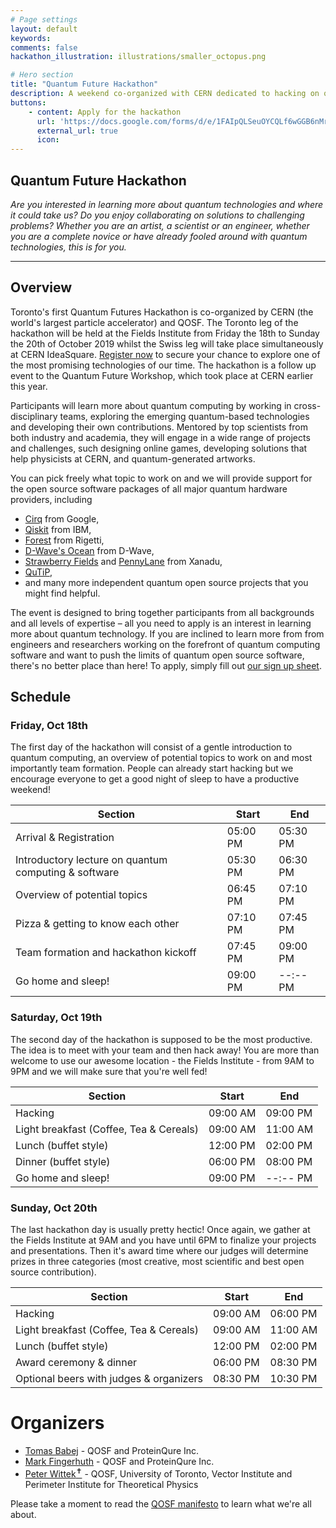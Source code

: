 ```yaml
---
# Page settings
layout: default
keywords:
comments: false
hackathon_illustration: illustrations/smaller_octopus.png

# Hero section
title: "Quantum Future Hackathon"
description: A weekend co-organized with CERN dedicated to hacking on quantum computers at the Fields Institute in Toronto, the world's most renown mathematics institute.
buttons:
    - content: Apply for the hackathon
      url: 'https://docs.google.com/forms/d/e/1FAIpQLSeuOYCQLf6wGGB6nMrVsnK4fZs1zL1ioSgK7A-DSKZukTONHA/viewform?usp=sf_link'
      external_url: true
      icon:
---
```


## Quantum Future Hackathon

_Are you interested in learning more about quantum technologies and where it could take us? Do you enjoy collaborating on solutions to challenging problems? Whether you are an artist, a scientist or an engineer, whether you are a complete novice or have already fooled around with quantum technologies, this is for you._

---

## Overview

Toronto's first Quantum Futures Hackathon is co-organized by CERN (the world's largest particle accelerator) and QOSF. The Toronto leg of the hackathon will be held at the Fields Institute from Friday the 18th to Sunday the 20th of October 2019 whilst the Swiss leg will take place simultaneously at CERN IdeaSquare. [Register now](https://docs.google.com/forms/d/e/1FAIpQLSeuOYCQLf6wGGB6nMrVsnK4fZs1zL1ioSgK7A-DSKZukTONHA/viewform?usp=sf_link) to secure your chance to explore one of the most promising technologies of our time. The hackathon is a follow up event to the Quantum Future Workshop, which took place at CERN earlier this year.

Participants will learn more about quantum computing by working in cross-disciplinary teams, exploring the emerging quantum-based technologies and developing their own contributions. Mentored by top scientists from both industry and academia, they will engage in a wide range of projects and challenges, such designing online games, developing solutions that help physicists at CERN, and quantum-generated artworks.

You can pick freely what topic to work on and we will provide support for the open source software packages of all major quantum hardware providers, including
* [Cirq](https://github.com/quantumlib/Cirq) from Google,
* [Qiskit](https://qiskit.org/) from IBM,
* [Forest](https://www.rigetti.com/forest) from Rigetti,
* [D-Wave's Ocean](https://ocean.dwavesys.com/) from D-Wave,
* [Strawberry Fields](https://strawberryfields.readthedocs.io/en/latest/) and [PennyLane](https://pennylane.readthedocs.io/en/latest/) from Xanadu,
* [QuTiP](http://qutip.org/),
* and many more independent quantum open source projects that you might find helpful.

The event is designed to bring together participants from all backgrounds and all levels of expertise – all you need to apply is an interest in learning more about quantum technology. If you are inclined to learn more from from engineers and researchers working on the forefront of quantum computing software and want to push the limits of quantum open source software, there's no better place than here! To apply, simply fill out [our sign up sheet](https://docs.google.com/forms/d/e/1FAIpQLSeuOYCQLf6wGGB6nMrVsnK4fZs1zL1ioSgK7A-DSKZukTONHA/viewform?usp=sf_link).

## Schedule

### Friday, Oct 18th

The first day of the hackathon will consist of a gentle introduction to quantum computing, an overview of potential topics to work on and most importantly team formation. People can already start hacking but we encourage everyone to get a good night of sleep to have a productive weekend!

| Section                                                            | Start    | End      |
|--------------------------------------------------------------------|----------|----------|
| Arrival & Registration	                                         | 05:00 PM | 05:30 PM |
| Introductory lecture on quantum computing & software	             | 05:30 PM | 06:30 PM |
| Overview of potential topics	                                     | 06:45 PM | 07:10 PM |
| Pizza & getting to know each other                                 | 07:10 PM | 07:45 PM |
| Team formation and hackathon kickoff                               | 07:45 PM | 09:00 PM |
| Go home and sleep!                                                 | 09:00 PM | --:-- PM |

### Saturday, Oct 19th

The second day of the hackathon is supposed to be the most productive. The idea is to meet with your team and then hack away! You are more than welcome to use our awesome location - the Fields Institute - from 9AM to 9PM and we will make sure that you're well fed!

| Section                                                            | Start    | End      |
|--------------------------------------------------------------------|----------|----------|
| Hacking                                                            | 09:00 AM | 09:00 PM |
| Light breakfast (Coffee, Tea & Cereals)	                         | 09:00 AM | 11:00 AM |
| Lunch (buffet style)                                               | 12:00 PM | 02:00 PM |
| Dinner (buffet style)	                                             | 06:00 PM | 08:00 PM |
| Go home and sleep!                                                 | 09:00 PM | --:-- PM |


### Sunday, Oct 20th

The last hackathon day is usually pretty hectic! Once again, we gather at the Fields Institute at 9AM and you have until 6PM to finalize your projects and presentations. Then it's award time where our judges will determine prizes in three categories (most creative, most scientific and best open source contribution).

| Section                                                            | Start    | End      |
|--------------------------------------------------------------------|----------|----------|
| Hacking                                                            | 09:00 AM | 06:00 PM |
| Light breakfast (Coffee, Tea & Cereals)	                         | 09:00 AM | 11:00 AM |
| Lunch (buffet style)                                               | 12:00 PM | 02:00 PM |
| Award ceremony & dinner	                                         | 06:00 PM | 08:30 PM |
| Optional beers with judges & organizers                            | 08:30 PM | 10:30 PM |


# Organizers

* [Tomas Babej](https://github.com/tbabej) - QOSF and ProteinQure Inc.
* [Mark Fingerhuth](https://github.com/markf94) - QOSF and ProteinQure Inc.
* [Peter Wittek<sup>&#10013;</sup>](https://gitlab.com/peterwittek) - QOSF, University of Toronto, Vector Institute and Perimeter Institute for Theoretical Physics

Please take a moment to read the [QOSF manifesto](https://qosf.org/manifesto) to learn what we're all about.
